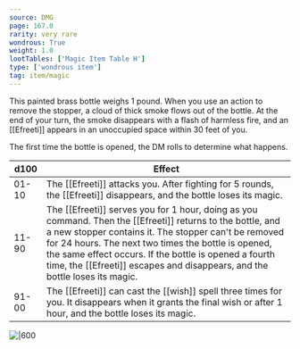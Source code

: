 ```yaml
---
source: DMG
page: 167.0
rarity: very rare
wondrous: True
weight: 1.0
lootTables: ['Magic Item Table H']
type: ['wondrous item']
tag: item/magic
---
```


This painted brass bottle weighs 1 pound. When you use an action to remove the stopper, a cloud of thick smoke flows out of the bottle. At the end of your turn, the smoke disappears with a flash of harmless fire, and an [[Efreeti]] appears in an unoccupied space within 30 feet of you.

The first time the bottle is opened, the DM rolls to determine what happens.

|**d100**|Effect|
|--|------------|
|01-10|The [[Efreeti]] attacks you. After fighting for 5 rounds, the [[Efreeti]] disappears, and the bottle loses its magic.|
|11-90|The [[Efreeti]] serves you for 1 hour, doing as you command. Then the [[Efreeti]] returns to the bottle, and a new stopper contains it. The stopper can't be removed for 24 hours. The next two times the bottle is opened, the same effect occurs. If the bottle is opened a fourth time, the [[Efreeti]] escapes and disappears, and the bottle loses its magic.|
|91-00|The [[Efreeti]] can cast the [[wish]] spell three times for you. It disappears when it grants the final wish or after 1 hour, and the bottle loses its magic.|


![|600](https://5e.tools/img/items/DMG/Efreeti%20Bottle.jpg)